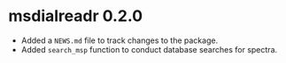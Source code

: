# msdialreadr 0.2.0

* Added a `NEWS.md` file to track changes to the package.
* Added `search_msp` function to conduct database searches for spectra.
